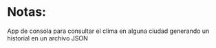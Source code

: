 # Notas:
App de consola para consultar el clima en alguna ciudad generando un historial en un archivo JSON